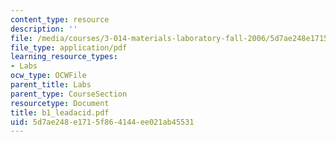 ```yaml
---
content_type: resource
description: ''
file: /media/courses/3-014-materials-laboratory-fall-2006/5d7ae248e1715f864144ee021ab45531_b1_leadacid.pdf
file_type: application/pdf
learning_resource_types:
- Labs
ocw_type: OCWFile
parent_title: Labs
parent_type: CourseSection
resourcetype: Document
title: b1_leadacid.pdf
uid: 5d7ae248-e171-5f86-4144-ee021ab45531
---
```

